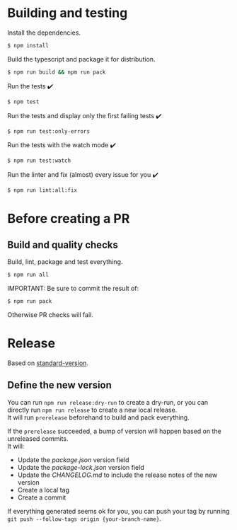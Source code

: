 # Building and testing

Install the dependencies.

```bash
$ npm install
```

Build the typescript and package it for distribution.

```bash
$ npm run build && npm run pack
```

Run the tests :heavy_check_mark:

```bash
$ npm test
```

Run the tests and display only the first failing tests :heavy_check_mark:

```bash
$ npm run test:only-errors
```

Run the tests with the watch mode :heavy_check_mark:

```bash
$ npm run test:watch
```

Run the linter and fix (almost) every issue for you :heavy_check_mark:

```bash
$ npm run lint:all:fix
```

# Before creating a PR

## Build and quality checks

Build, lint, package and test everything.

```bash
$ npm run all
```

IMPORTANT:
Be sure to commit the result of:
```bash
$ npm run pack
```
Otherwise PR checks will fail. 

# Release

Based on [standard-version](https://github.com/conventional-changelog/standard-version).

## Define the new version

You can run `npm run release:dry-run` to create a dry-run, or you can directly run `npm run release` to create a new local release.  
It will run `prerelease` beforehand to build and pack everything.

If the `prerelease` succeeded, a bump of version will happen based on the unreleased commits.  
It will:

- Update the _package.json_ version field
- Update the _package-lock.json_ version field
- Update the _CHANGELOG.md_ to include the release notes of the new version
- Create a local tag
- Create a commit

If everything generated seems ok for you, you can push your tag by running `git push --follow-tags origin {your-branch-name}`.
